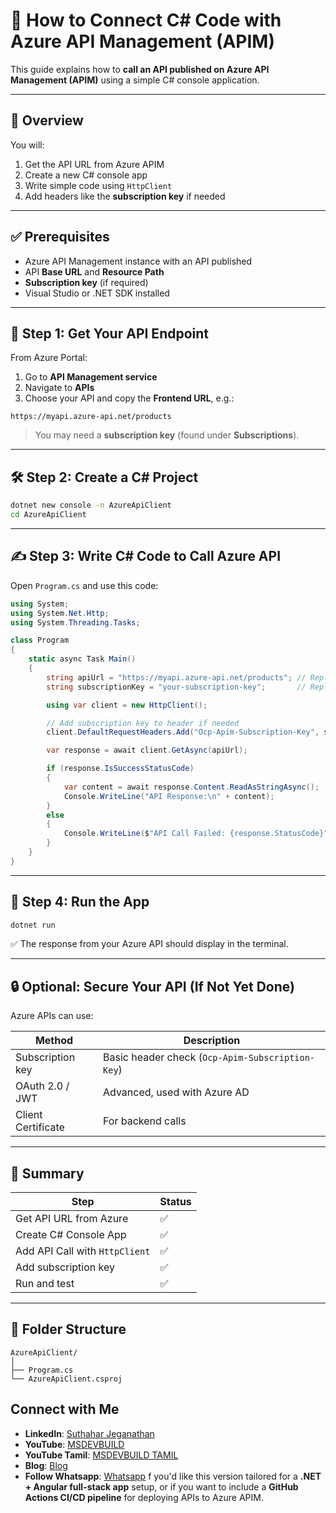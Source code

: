 # 📘 How to Connect C# Code with Azure API Management (APIM)

This guide explains how to **call an API published on Azure API Management (APIM)** using a simple C# console application.

---

## 🧾 Overview

You will:

1. Get the API URL from Azure APIM
2. Create a new C# console app
3. Write simple code using `HttpClient`
4. Add headers like the **subscription key** if needed

---

## ✅ Prerequisites

* Azure API Management instance with an API published
* API **Base URL** and **Resource Path**
* **Subscription key** (if required)
* Visual Studio or .NET SDK installed

---

## 🔗 Step 1: Get Your API Endpoint

From Azure Portal:

1. Go to **API Management service**
2. Navigate to **APIs**
3. Choose your API and copy the **Frontend URL**, e.g.:

```
https://myapi.azure-api.net/products
```

> You may need a **subscription key** (found under **Subscriptions**).

---

## 🛠️ Step 2: Create a C# Project

```bash
dotnet new console -n AzureApiClient
cd AzureApiClient
```

---

## ✍️ Step 3: Write C# Code to Call Azure API

Open `Program.cs` and use this code:

```csharp
using System;
using System.Net.Http;
using System.Threading.Tasks;

class Program
{
    static async Task Main()
    {
        string apiUrl = "https://myapi.azure-api.net/products"; // Replace with your API URL
        string subscriptionKey = "your-subscription-key";       // Replace with your key if required

        using var client = new HttpClient();

        // Add subscription key to header if needed
        client.DefaultRequestHeaders.Add("Ocp-Apim-Subscription-Key", subscriptionKey);

        var response = await client.GetAsync(apiUrl);

        if (response.IsSuccessStatusCode)
        {
            var content = await response.Content.ReadAsStringAsync();
            Console.WriteLine("API Response:\n" + content);
        }
        else
        {
            Console.WriteLine($"API Call Failed: {response.StatusCode}");
        }
    }
}
```

---

## 🚀 Step 4: Run the App

```bash
dotnet run
```

✅ The response from your Azure API should display in the terminal.

---

## 🔒 Optional: Secure Your API (If Not Yet Done)

Azure APIs can use:

| Method             | Description                                      |
| ------------------ | ------------------------------------------------ |
| Subscription key   | Basic header check (`Ocp-Apim-Subscription-Key`) |
| OAuth 2.0 / JWT    | Advanced, used with Azure AD                     |
| Client Certificate | For backend calls                                |

---

## 📌 Summary

| Step                           | Status |
| ------------------------------ | ------ |
| Get API URL from Azure         | ✅      |
| Create C# Console App          | ✅      |
| Add API Call with `HttpClient` | ✅      |
| Add subscription key           | ✅      |
| Run and test                   | ✅      |

---

## 📂 Folder Structure

```
AzureApiClient/
│
├── Program.cs
└── AzureApiClient.csproj
```


## Connect with Me
- **LinkedIn**: [Suthahar Jeganathan](https://www.linkedin.com/in/jssuthahar/)
- **YouTube**: [MSDEVBUILD](https://www.youtube.com/@MSDEVBUILD)
- **YouTube Tamil**: [MSDEVBUILD TAMIL](https://www.youtube.com/@MSDEVBUILDTamil)
- **Blog**: [Blog](https://www.msdevbuild.com/)
- **Follow Whatsapp**: [Whatsapp](https://www.whatsapp.com/channel/0029Va5j2rHEFeXcTlUhQB0J)
f you'd like this version tailored for a **.NET + Angular full-stack app** setup, or if you want to include a **GitHub Actions CI/CD pipeline** for deploying APIs to Azure APIM.
```
